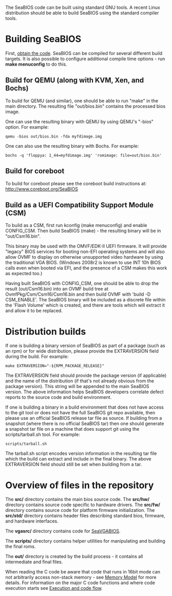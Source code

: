 The SeaBIOS code can be built using standard GNU tools. A recent Linux
distribution should be able to build SeaBIOS using the standard
compiler tools.

Building SeaBIOS
================

First, [obtain the code](Download.md). SeaBIOS can be compiled for
several different build targets. It is also possible to configure
additional compile time options - run **make menuconfig** to do this.

Build for QEMU (along with KVM, Xen, and Bochs)
-----------------------------------------------

To build for QEMU (and similar), one should be able to run "make" in
the main directory. The resulting file "out/bios.bin" contains the
processed bios image.

One can use the resulting binary with QEMU by using QEMU's "-bios"
option. For example:

`qemu -bios out/bios.bin -fda myfdimage.img`

One can also use the resulting binary with Bochs. For example:

`bochs -q 'floppya: 1_44=myfdimage.img' 'romimage: file=out/bios.bin'`

Build for coreboot
------------------

To build for coreboot please see the coreboot build instructions at:
<http://www.coreboot.org/SeaBIOS>

Build as a UEFI Compatibility Support Module (CSM)
--------------------------------------------------

To build as a CSM, first run kconfig (make menuconfig) and enable
CONFIG_CSM. Then build SeaBIOS (make) - the resulting binary will be
in "out/Csm16.bin".

This binary may be used with the OMVF/EDK-II UEFI firmware. It will
provide "legacy" BIOS services for booting non-EFI operating systems
and will also allow OVMF to display on otherwise unsupported video
hardware by using the traditional VGA BIOS. (Windows 2008r2 is known
to use INT 10h BIOS calls even when booted via EFI, and the presence
of a CSM makes this work as expected too.)

Having built SeaBIOS with CONFIG_CSM, one should be able to drop the
result (out/Csm16.bin) into an OVMF build tree at
OvmfPkg/Csm/Csm16/Csm16.bin and then build OVMF with 'build -D
CSM_ENABLE'. The SeaBIOS binary will be included as a discrete file
within the 'Flash Volume' which is created, and there are tools which
will extract it and allow it to be replaced.

Distribution builds
===================

If one is building a binary version of SeaBIOS as part of a package
(such as an rpm) or for wide distribution, please provide the
EXTRAVERSION field during the build. For example:

`make EXTRAVERSION="-${RPM_PACKAGE_RELEASE}"`

The EXTRAVERSION field should provide the package version (if
applicable) and the name of the distribution (if that's not already
obvious from the package version). This string will be appended to the
main SeaBIOS version. The above information helps SeaBIOS developers
correlate defect reports to the source code and build environment.

If one is building a binary in a build environment that does not have
access to the git tool or does not have the full SeaBIOS git repo
available, then please use an official SeaBIOS release tar file as
source. If building from a snapshot (where there is no official
SeaBIOS tar) then one should generate a snapshot tar file on a machine
that does support git using the scripts/tarball.sh tool. For example:

`scripts/tarball.sh`

The tarball.sh script encodes version information in the resulting tar
file which the build can extract and include in the final binary. The
above EXTRAVERSION field should still be set when building from a tar.

Overview of files in the repository
===================================

The **src/** directory contains the main bios source code. The
**src/hw/** directory contains source code specific to hardware
drivers. The **src/fw/** directory contains source code for platform
firmware initialization. The **src/std/** directory contains header
files describing standard bios, firmware, and hardware interfaces.

The **vgasrc/** directory contains code for
[SeaVGABIOS](SeaVGABIOS.md).

The **scripts/** directory contains helper utilities for manipulating
and building the final roms.

The **out/** directory is created by the build process - it contains
all intermediate and final files.

When reading the C code be aware that code that runs in 16bit mode can
not arbitrarily access non-stack memory - see [Memory
Model](Memory_Model.md) for more details. For information on the major
C code functions and where code execution starts see [Execution and
code flow](Execution_and_code_flow.md).
